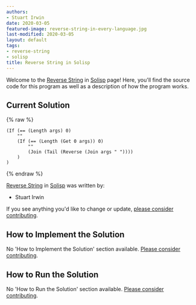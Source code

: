 ```yaml
---
authors:
- Stuart Irwin
date: 2020-03-05
featured-image: reverse-string-in-every-language.jpg
last-modified: 2020-03-05
layout: default
tags:
- reverse-string
- solisp
title: Reverse String in Solisp
---
```


Welcome to the [Reverse String](https://sampleprograms.io/projects/reverse-string) in [Solisp](https://sampleprograms.io/languages/solisp) page! Here, you'll find the source code for this program as well as a description of how the program works.

## Current Solution

{% raw %}

```solisp
(If (== (Length args) 0)
    ""
    (If (== (Length (Get 0 args)) 0)
        ""
        (Join (Tail (Reverse (Join args " "))))
    )
)
```

{% endraw %}

[Reverse String](https://sampleprograms.io/projects/reverse-string) in [Solisp](https://sampleprograms.io/languages/solisp) was written by:

- Stuart Irwin

If you see anything you'd like to change or update, [please consider contributing](https://github.com/TheRenegadeCoder/sample-programs).

## How to Implement the Solution

No 'How to Implement the Solution' section available. [Please consider contributing](https://github.com/TheRenegadeCoder/sample-programs-website).

## How to Run the Solution

No 'How to Run the Solution' section available. [Please consider contributing](https://github.com/TheRenegadeCoder/sample-programs-website).
